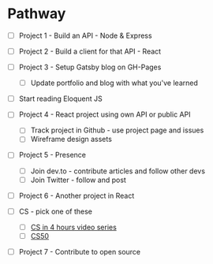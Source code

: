 # Pathway

- [ ] Project 1 - Build an API - Node & Express
- [ ] Project 2 - Build a client for that API - React
- [ ] Project 3 - Setup Gatsby blog on GH-Pages
  - [ ] Update portfolio and blog with what you've learned
- [ ] Start reading Eloquent JS
- [ ] Project 4 - React project using own API or public API
  - [ ] Track project in Github - use project page and issues
  - [ ] Wireframe design assets
- [ ] Project 5 - Presence
  - [ ] Join dev.to - contribute articles and follow other devs
  - [ ] Join Twitter - follow and post
- [ ] Project 6 - Another project in React
- [ ] CS - pick one of these 
  - [ ] [CS in 4 hours video series](https://frontendmasters.com/courses/computer-science/)
  - [ ] [CS50](https://www.edx.org/course/cs50s-introduction-to-computer-science)
- [ ] Project 7 - Contribute to open source

